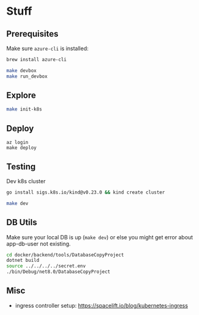 # Stuff

## Prerequisites

Make sure `azure-cli` is installed:

``` bash
brew install azure-cli
```

``` bash
make devbox
make run_devbox
```

## Explore

```bash
make init-k8s
```

## Deploy

```
az login
make deploy
```

## Testing

Dev k8s cluster

``` bash
go install sigs.k8s.io/kind@v0.23.0 && kind create cluster
```

``` bash
make dev
```

## DB Utils

Make sure your local DB is up (`make dev`) or else you might get error about app-db-user not existing.

``` bash
cd docker/backend/tools/DatabaseCopyProject
dotnet build
source ../../../../secret.env
./bin/Debug/net8.0/DatabaseCopyProject
```

## Misc

* ingress controller setup: <https://spacelift.io/blog/kubernetes-ingress>
